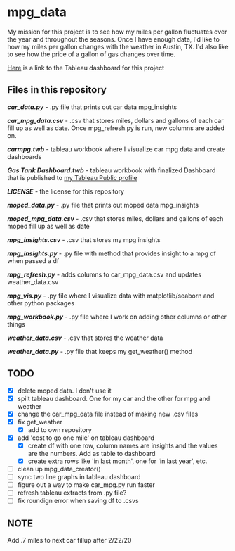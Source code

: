 # mpg_data

My mission for this project is to see how my miles per gallon fluctuates over the year and throughout the seasons. Once I have enough data, I'd like to how my miles per gallon changes with the weather in Austin, TX. I'd also like to see how the price of a gallon of gas changes over time.

[Here](https://public.tableau.com/profile/ethan.fuerst#!/vizhome/mpgdatavis/GasTankDashboard) is a link to the Tableau dashboard for this project

## Files in this repository

__*car_data.py*__ - .py file that prints out car data mpg_insights

__*car_mpg_data.csv*__ - .csv that stores miles, dollars and gallons of each car fill up as well as date. Once mpg_refresh.py is run, new columns are added on.

__*carmpg.twb*__ - tableau workbook where I visualize car mpg data and create dashboards

__*Gas Tank Dashboard.twb*__ - tableau workbook with finalized Dashboard that is published to [my Tableau Public profile](https://public.tableau.com/profile/ethan.fuerst#!/)

__*LICENSE*__ - the license for this repository

__*moped_data.py*__ - .py file that prints out moped data mpg_insights

__*moped_mpg_data.csv*__ - .csv that stores miles, dollars and gallons of each moped fill up as well as date

__*mpg_insights.csv*__ - .csv that stores my mpg insights

__*mpg_insights.py*__ - .py file with method that provides insight to a mpg df when passed a df

__*mpg_refresh.py*__ - adds columns to car_mpg_data.csv and updates weather_data.csv

__*mpg_vis.py*__ - .py file where I visualize data with matplotlib/seaborn and other python packages

__*mpg_workbook.py*__ - .py file where I work on adding other columns or other things

__*weather_data.csv*__ - .csv that stores the weather data

__*weather_data.py*__ - .py file that keeps my get_weather() method

## TODO

- [x] delete moped data. I don't use it
- [x] spilt tableau dashboard. One for my car and the other for mpg and weather
- [X] change the car_mpg_data file instead of making new .csv files
- [x] fix get_weather
  - [x] add to own repository
- [x] add 'cost to go one mile' on tableau dashboard
  - [x] create df with one row, column names are insights and the values are the numbers. Add as table to dashboard
  - [x] create extra rows like 'in last month', one for 'in last year', etc.
- [ ] clean up mpg_data_creator()
- [ ] sync two line graphs in tableau dashboard
- [ ] figure out a way to make car_mpg.py run faster
- [ ] refresh tableau extracts from .py file?
- [ ] fix roundign error when saving df to .csvs

## NOTE

Add .7 miles to next car fillup after 2/22/20
